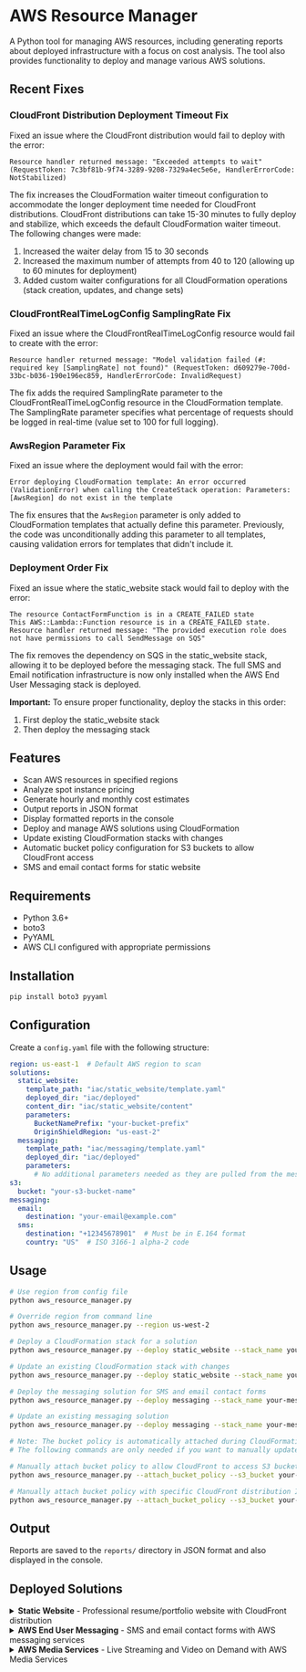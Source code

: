 # AWS Resource Manager

A Python tool for managing AWS resources, including generating reports about deployed infrastructure with a focus on cost analysis. The tool also provides functionality to deploy and manage various AWS solutions.

## Recent Fixes

### CloudFront Distribution Deployment Timeout Fix

Fixed an issue where the CloudFront distribution would fail to deploy with the error:
```
Resource handler returned message: "Exceeded attempts to wait" (RequestToken: 7c3bf81b-9f74-3289-9208-7329a4ec5e6e, HandlerErrorCode: NotStabilized)
```

The fix increases the CloudFormation waiter timeout configuration to accommodate the longer deployment time needed for CloudFront distributions. CloudFront distributions can take 15-30 minutes to fully deploy and stabilize, which exceeds the default CloudFormation waiter timeout. The following changes were made:

1. Increased the waiter delay from 15 to 30 seconds
2. Increased the maximum number of attempts from 40 to 120 (allowing up to 60 minutes for deployment)
3. Added custom waiter configurations for all CloudFormation operations (stack creation, updates, and change sets)

### CloudFrontRealTimeLogConfig SamplingRate Fix

Fixed an issue where the CloudFrontRealTimeLogConfig resource would fail to create with the error:
```
Resource handler returned message: "Model validation failed (#: required key [SamplingRate] not found)" (RequestToken: d609279e-700d-33bc-b036-190e196ec859, HandlerErrorCode: InvalidRequest)
```

The fix adds the required SamplingRate parameter to the CloudFrontRealTimeLogConfig resource in the CloudFormation template. The SamplingRate parameter specifies what percentage of requests should be logged in real-time (value set to 100 for full logging).

### AwsRegion Parameter Fix

Fixed an issue where the deployment would fail with the error:
```
Error deploying CloudFormation template: An error occurred (ValidationError) when calling the CreateStack operation: Parameters: [AwsRegion] do not exist in the template
```

The fix ensures that the `AwsRegion` parameter is only added to CloudFormation templates that actually define this parameter. Previously, the code was unconditionally adding this parameter to all templates, causing validation errors for templates that didn't include it.

### Deployment Order Fix

Fixed an issue where the static_website stack would fail to deploy with the error:
```
The resource ContactFormFunction is in a CREATE_FAILED state
This AWS::Lambda::Function resource is in a CREATE_FAILED state.
Resource handler returned message: "The provided execution role does not have permissions to call SendMessage on SQS"
```

The fix removes the dependency on SQS in the static_website stack, allowing it to be deployed before the messaging stack. The full SMS and Email notification infrastructure is now only installed when the AWS End User Messaging stack is deployed.

**Important:** To ensure proper functionality, deploy the stacks in this order:
1. First deploy the static_website stack
2. Then deploy the messaging stack

## Features

- Scan AWS resources in specified regions
- Analyze spot instance pricing
- Generate hourly and monthly cost estimates
- Output reports in JSON format
- Display formatted reports in the console
- Deploy and manage AWS solutions using CloudFormation
- Update existing CloudFormation stacks with changes
- Automatic bucket policy configuration for S3 buckets to allow CloudFront access
- SMS and email contact forms for static website

## Requirements

- Python 3.6+
- boto3
- PyYAML
- AWS CLI configured with appropriate permissions

## Installation

```bash
pip install boto3 pyyaml
```

## Configuration

Create a `config.yaml` file with the following structure:

```yaml
region: us-east-1  # Default AWS region to scan
solutions:
  static_website:
    template_path: "iac/static_website/template.yaml"
    deployed_dir: "iac/deployed"
    content_dir: "iac/static_website/content"
    parameters:
      BucketNamePrefix: "your-bucket-prefix"
      OriginShieldRegion: "us-east-2"
  messaging:
    template_path: "iac/messaging/template.yaml"
    deployed_dir: "iac/deployed"
    parameters:
      # No additional parameters needed as they are pulled from the messaging section
s3:
  bucket: "your-s3-bucket-name"
messaging:
  email:
    destination: "your-email@example.com"
  sms:
    destination: "+12345678901"  # Must be in E.164 format
    country: "US"  # ISO 3166-1 alpha-2 code
```

## Usage

```bash
# Use region from config file
python aws_resource_manager.py

# Override region from command line
python aws_resource_manager.py --region us-west-2

# Deploy a CloudFormation stack for a solution
python aws_resource_manager.py --deploy static_website --stack_name your-stack-name

# Update an existing CloudFormation stack with changes
python aws_resource_manager.py --deploy static_website --stack_name your-stack-name --update

# Deploy the messaging solution for SMS and email contact forms
python aws_resource_manager.py --deploy messaging --stack_name your-messaging-stack --static_website_stack your-static-website-stack

# Update an existing messaging solution
python aws_resource_manager.py --deploy messaging --stack_name your-messaging-stack --static_website_stack your-static-website-stack --update

# Note: The bucket policy is automatically attached during CloudFormation deployment.
# The following commands are only needed if you want to manually update an existing bucket policy:

# Manually attach bucket policy to allow CloudFront to access S3 bucket
python aws_resource_manager.py --attach_bucket_policy --s3_bucket your-s3-bucket-name

# Manually attach bucket policy with specific CloudFront distribution ID
python aws_resource_manager.py --attach_bucket_policy --s3_bucket your-s3-bucket-name --cloudfront_distribution_id EDFDVBD6EXAMPLE
```

## Output

Reports are saved to the `reports/` directory in JSON format and also displayed in the console.

## Deployed Solutions

<details>
<summary><strong>Static Website</strong> - Professional resume/portfolio website with CloudFront distribution</summary>

### Static Website Solution

This solution deploys a professional resume/portfolio website using AWS CloudFormation. The architecture includes:

- S3 bucket for hosting static content
- CloudFront distribution for global content delivery
- WAF (Web Application Firewall) for security
- CloudWatch Logs for monitoring
- Origin Shield for improved caching and reduced origin load
- SMS and email contact forms with AWS End User Messaging
- API Gateway and Lambda for processing contact form submissions

The static website features a responsive design with collapsible sections for work experience and solution demonstrations.

### Deployment Instructions

1. Update the configuration in `config.yaml` with your preferred settings:
   ```yaml
   solutions:
     static_website:
       parameters:
         BucketNamePrefix: "your-bucket-prefix"
         OriginShieldRegion: "us-east-2"
   s3:
     bucket: "your-s3-bucket-name"
   ```

2. Deploy the static_website CloudFormation stack first:
   ```bash
   python aws_resource_manager.py --deploy static_website --stack_name your-stack-name
   ```

3. Upload the website content to the S3 bucket:
   ```bash
   python aws_resource_manager.py --upload_resume --s3_bucket your-s3-bucket-name
   ```

4. The CloudFormation template automatically attaches a bucket policy that allows CloudFront to access the S3 bucket. No additional action is required for this step.

5. Deploy the messaging stack to enable the contact form functionality:
   ```bash
   python aws_resource_manager.py --deploy messaging --stack_name your-messaging-stack --static_website_stack your-stack-name
   ```

6. Access your website using the CloudFront URL provided in the deployment output.

### Customization

To customize the website content:
1. Modify the HTML, CSS, and image files in the `iac/static_website` directory
2. Re-upload the content using the `--upload_resume` flag

### Contact Form Configuration

The static website includes SMS and email contact forms that allow visitors to send messages directly to you. To configure these forms:

1. Update the `messaging` section in your `config.yaml` file:
   ```yaml
   messaging:
     email:
       destination: "your-email@example.com"  # The email address where form submissions will be sent
     sms:
       destination: "+12345678901"  # Your phone number in E.164 format (e.g., +12345678901)
       country: "US"  # Currently only US numbers are supported
       originator_id: "YourName"    # Sender ID for SMS messages (max 11 alphanumeric characters)
   ```

2. Make sure you've already deployed the static_website stack first:
   ```bash
   python aws_resource_manager.py --deploy static_website --stack_name your-stack-name
   ```

3. Then deploy the messaging solution:
   ```bash
   python aws_resource_manager.py --deploy messaging --stack_name your-messaging-stack --static_website_stack your-stack-name
   ```

4. After deployment, the contact form functionality will be available on your website. Visitors can click the email or SMS icons in the top right corner to open the respective contact forms.

**Note:** The email address specified in the configuration must be verified in Amazon SES before it can be used for sending emails. The verification process is initiated automatically during deployment, but you'll need to check your email and confirm the verification.

### Updating Deployed Solutions

To update an existing CloudFormation stack with changes:

```bash
# Update the static website stack
python aws_resource_manager.py --deploy static_website --stack_name your-stack-name --update

# Update the messaging stack
python aws_resource_manager.py --deploy messaging --stack_name your-messaging-stack --static_website_stack your-static-website-stack --update
```

When you update the messaging solution, the static website will be automatically updated with the new API endpoint and the messaging solution will be added to the Solution Demonstrations section.

### Exporting Deployed Template

To export the deployed CloudFormation template for reference:
```bash
python aws_resource_manager.py --deploy static_website --stack_name your-stack-name --export_template
```
The exported template will be saved to the `iac/deployed` directory.

</details>

<details>
<summary><strong>AWS End User Messaging</strong> - SMS and email contact forms with AWS messaging services</summary>

### AWS End User Messaging Solution

This solution deploys the infrastructure needed for SMS and email contact forms using AWS messaging services. The architecture includes:

- AWS PinpointSMSVoice for SMS messaging
- Amazon SES for email delivery
- API Gateway for handling form submissions
- Lambda function for processing messages
- KMS for encryption
- CloudWatch Logs for monitoring

### Deployment Instructions

1. Update the configuration in `config.yaml` with your messaging settings:
   ```yaml
   messaging:
     email:
       destination: "your-email@example.com"  # The email address where form submissions will be sent
     sms:
       destination: "+12345678901"  # Your phone number in E.164 format (e.g., +12345678901)
       country: "US"  # Currently only US numbers are supported
       originator_id: "YourName"    # Sender ID for SMS messages (max 11 alphanumeric characters)
   ```

2. First, make sure you've deployed the static_website stack:
   ```bash
   python aws_resource_manager.py --deploy static_website --stack_name your-static-website-stack
   ```

3. Then deploy the messaging CloudFormation stack:
   ```bash
   python aws_resource_manager.py --deploy messaging --stack_name your-messaging-stack --static_website_stack your-static-website-stack
   ```
   
   **Important:** The `--static_website_stack` parameter is required and should specify the name of the static website stack that you want to update with the messaging API endpoint. This is necessary because there could be multiple static website deployments in the same AWS account.

4. The deployment will automatically update the static website with the API endpoint for the contact forms. If you've already deployed the static website, the messaging solution will be added to the Solution Demonstrations section.

5. If you need to update the messaging solution later:
   ```bash
   python aws_resource_manager.py --deploy messaging --stack_name your-messaging-stack --static_website_stack your-static-website-stack --update
   ```

### Security Considerations

- All data is encrypted using KMS
- API Gateway is configured with appropriate CORS headers
- Lambda function has minimal IAM permissions
- Dead Letter Queue for handling failed message deliveries

</details>

<!-- Additional solutions can be added here following the same pattern -->

<details>
<summary><strong>AWS Media Services</strong> - Live Streaming and Video on Demand with AWS Media Services</summary>

### AWS Media Services Solution

This solution deploys the infrastructure needed for live streaming and video on demand using AWS Media Services. The architecture includes:

- AWS Elemental MediaLive for ingesting and transcoding live video
- AWS Elemental MediaPackage for packaging and protecting live content
- S3 bucket for storing VOD content
- CloudFront for delivering both live streams and VOD content
- Security groups for controlling access to the streaming infrastructure

### Deployment Instructions

1. Update the configuration in `config.yaml` with your preferred settings:
   ```yaml
   solutions:
     streaming_media:
       parameters:
         LiveInputType: "RTMP_PUSH"  # Options: RTMP_PUSH, RTP_PUSH, URL_PULL
         LiveInputWhitelistCidr: "0.0.0.0/0"  # Restrict this to your IP range for production
   ```

2. First, make sure you've deployed the static_website stack:
   ```bash
   python aws_resource_manager.py --deploy static_website --stack_name your-static-website-stack
   ```

3. Then deploy the streaming media CloudFormation stack:
   ```bash
   python aws_resource_manager.py --deploy streaming_media --stack_name your-streaming-media-stack --static_website_stack your-static-website-stack
   ```

4. The deployment will automatically update the static website with streaming media buttons and add the solution to the Solution Demonstrations section.

5. If you need to update the streaming media solution later:
   ```bash
   python aws_resource_manager.py --deploy streaming_media --stack_name your-streaming-media-stack --static_website_stack your-static-website-stack --update
   ```

### Using the Streaming Media Solution

#### Live Streaming

1. To stream live content, use a streaming software like OBS Studio or FFmpeg to push to the MediaLive input URL provided in the CloudFormation outputs.
2. Configure your streaming software with the following settings:
   - Protocol: RTMP (or as configured in your deployment)
   - URL: The MediaLive input URL from the CloudFormation outputs
   - Stream key: As provided in the MediaLive input URL
   - Video codec: H.264
   - Audio codec: AAC
   - Resolution: 1080p or 720p recommended
   - Bitrate: 5 Mbps or as needed for your quality requirements

3. On your website, click the "Live Stream" button to view the live stream.

#### Video on Demand (VOD)

1. Upload your video files to the S3 bucket created for VOD content (provided in the CloudFormation outputs).
2. The videos will be automatically processed and made available for streaming.
3. On your website, click the "Video on Demand" button to access the VOD content.

### Security Considerations

- The default configuration allows streaming input from any IP address (0.0.0.0/0). For production use, restrict the `LiveInputWhitelistCidr` parameter to your specific IP range.
- All content is delivered via CloudFront with HTTPS for secure transmission.
- Consider implementing token-based authentication for sensitive content.

### Troubleshooting

- If the live stream doesn't appear, check that your streaming software is correctly configured and connected to the MediaLive input URL.
- For VOD issues, verify that the video files are properly uploaded to the S3 bucket and have the correct permissions.
- Check CloudWatch Logs for MediaLive and MediaPackage for any error messages.

</details>










